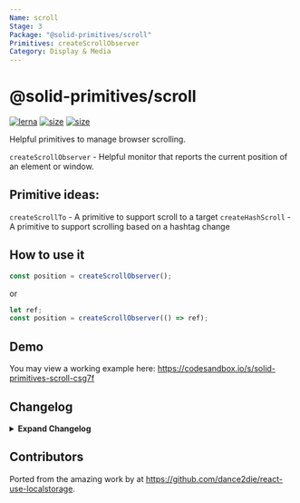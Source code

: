 ```yaml
---
Name: scroll
Stage: 3
Package: "@solid-primitives/scroll"
Primitives: createScrollObserver
Category: Display & Media
---
```


# @solid-primitives/scroll

[![lerna](https://img.shields.io/badge/maintained%20with-lerna-cc00ff.svg)](https://lerna.js.org/)
[![size](https://img.shields.io/bundlephobia/minzip/@solid-primitives/scroll)](https://bundlephobia.com/package/@solid-primitives/scroll)
[![size](https://img.shields.io/npm/v/@solid-primitives/scroll)](https://www.npmjs.com/package/@solid-primitives/scroll)

Helpful primitives to manage browser scrolling.

`createScrollObserver` - Helpful monitor that reports the current position of an element or window.

## Primitive ideas:

`createScrollTo` - A primitive to support scroll to a target
`createHashScroll` - A primitive to support scrolling based on a hashtag change

## How to use it

```ts
const position = createScrollObserver();
```

or

```ts
let ref;
const position = createScrollObserver(() => ref);
```

## Demo

You may view a working example here: https://codesandbox.io/s/solid-primitives-scroll-csg7f

## Changelog

<details>
<summary><b>Expand Changelog</b></summary>

0.0.100

Initial porting of the scroll primitive.

1.0.1

Released new version with CJS support.

</details>

## Contributors

Ported from the amazing work by at https://github.com/dance2die/react-use-localstorage.

